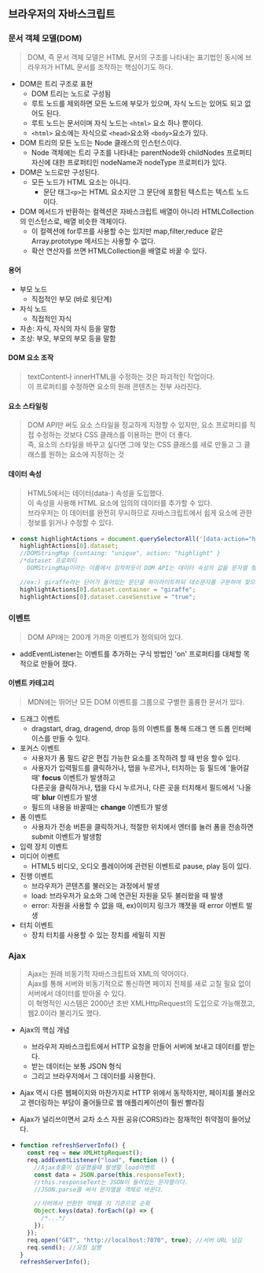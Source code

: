 ## 브라우저의 자바스크립트

### 문서 객체 모델(DOM)

> DOM, 즉 문서 객체 모델은 HTML 문서의 구조를 나타내는 표기법인 동시에 브라우저가 HTML 문서를 조작하는 핵심이기도 하다.

- DOM은 트리 구조로 표현
  - DOM 트리는 노드로 구성됨
  - 루트 노드를 제외하면 모든 노드에 부모가 있으며, 자식 노드는 있어도 되고 없어도 된다.
  - 루트 노드는 문서이며 자식 노드는 `<html>` 요소 하나 뿐이다.
  - `<html>` 요소에는 자식으로 `<head>`요소와 `<body>`요소가 있다.
- DOM 트리의 모든 노드는 Node 클래스의 인스턴스이다.
  - Node 객체에는 트리 구조를 나타내는 parentNode와 childNodes 프로퍼티<br> 자신에 대한 프로퍼티인 nodeName과 nodeType 프로퍼티가 있다.
- DOM은 노드로만 구성된다.
  - 모든 노드가 HTML 요소는 아니다.
    - 문단 태그`<p>`는 HTML 요소지만 그 문단에 포함된 텍스트는 텍스트 노드 이다.
- DOM 메서드가 반환하는 컬렉션은 자바스크립트 배열이 아니라 HTMLCollection의 인스턴스로, 배열 비슷한 객체이다.
  - 이 컬렉션에 for루프를 사용할 수는 있지만 map,filter,reduce 같은 Array.prototype 메서드는 사용할 수 없다.
  - 확산 연산자를 쓰면 HTMLCollection을 배열로 바꿀 수 있다.

#### 용어

- 부모 노드
  - 직접적인 부모 (바로 윗단계)
- 자식 노드
  - 직접적인 자식
- 자손: 자식, 자식의 자식 등을 말함
- 조상: 부모, 부모의 부모 등을 말함

#### DOM 요소 조작

> textContent나 innerHTML을 수정하는 것은 파괴적인 작업이다.<Br> 이 프로퍼티를 수정하면 요소의 원래 콘텐츠는 전부 사라진다.

#### 요소 스타일링

> DOM API만 써도 요소 스타일을 정교하게 지정할 수 있지만, 요소 프로퍼티를 직접 수정하는 것보다 CSS 클래스를 이용하는 편이 더 좋다.
> <Br> 즉, 요소의 스타일을 바꾸고 싶다면 그에 맞는 CSS 클래스를 새로 만들고 그 클래스를 원하는 요소에 지정하는 것

#### 데이터 속성

> HTML5에서는 데이터(data-) 속성을 도입했다.<br> 이 속성을 사용해 HTML 요소에 임의의 데이터를 추가할 수 있다.<br>브라우저는 이 데이터를 완전히 무시하므로 자바스크립트에서 쉽게 요소에 관한 정보를 읽거나 수정할 수 있다.

- ```js
  const highlightActions = document.querySelectorAll('[data-action="highlight"]');
  highlightActions[0].dataset;
  //DOMStringMap {containg: "unique", action: "highlight" }
  /*dataset 프로퍼티
    DOMStringMap이라는 이름에서 짐작하듯이 DOM API는 데이터 속성의 값을 문자열 형태로 저장하므로 객체 데이터는 저장할 수 없다.*/

  //ex:) giraffe라는 단어가 들어있는 문단을 하이라이트하되 대소문자를 구분하여 찾으려고 한다면 다음과 같이 데이터 속성을 수정할 수 있다.
  highlightActions[0].dataset.container = "giraffe";
  highlightActions[0].dataset.caseSenstive = "true";
  ```

### 이벤트

> DOM API에는 200개 가까운 이벤트가 정의되어 있다.

- addEventListener는 이벤트를 추가하는 구식 방법인 'on' 프로퍼티를 대체할 목적으로 만들어 졌다.

#### 이벤트 카테고리

> MDN에는 뛰어난 모든 DOM 이벤트를 그룹으로 구별한 훌륭한 문서가 있다.

- 드래그 이벤트
  - dragstart, drag, dragend, drop 등의 이벤트를 통해 드래그 앤 드롭 인터페이스를 만들 수 있다.
- 포커스 이벤트
  - 사용자가 폼 필드 같은 편집 가능한 요소를 조작하려 할 때 반응 할수 있다.
  - 사용자가 입력필드를 클릭하거나, 탭을 누르거나, 터치하는 등 필드에 '들어갈 때' **focus** 이벤트가 발생하고<br> 다른곳을 클릭하거나, 탭을 다시 누르거나, 다른 곳을 터치해서 필드에서 '나올 때' **blur** 이벤트가 발생
  - 필드의 내용을 바꿀때는 **change** 이벤트가 발생
- 폼 이벤트
  - 사용자가 전송 버튼을 클릭하거나, 적절한 위치에서 엔터를 눌러 폼을 전송하면 submit 이벤트가 발생함
- 입력 장치 이벤트
- 미디어 이벤트
  - HTML5 비디오, 오디오 플레이어에 관련된 이벤트로 pause, play 등이 있다.
- 진행 이벤트
  - 브라우저가 콘텐츠를 불러오는 과정에서 발생
  - load: 브라우저가 요소와 그에 연관된 자원을 모두 불러왔을 때 발생
  - error: 자원을 사용할 수 없을 때, ex)이미지 링크가 꺠졋을 때 error 이벤트 발생
- 터치 이벤트
  - 장치 터치를 사용할 수 있는 장치를 세밀히 지원

### Ajax

> Ajax는 원래 비동기적 자바스크립트와 XML의 약어이다.
> <br>Ajax를 통해 서버와 비동기적으로 통신하면 페이지 전체를 새로 고칠 필요 없이 서버에서 데이터를 받아올 수 있다.
> <br>이 혁명적인 시스템은 2000년 초반 XMLHttpRequest의 도입으로 가능해졌고, 웹2.0이라 불리기도 했다.

- Ajax의 핵심 개념
  - 브라우저 자바스크립트에서 HTTP 요청을 만들어 서버에 보내고 데이터를 받는다.
  - 받는 데이터는 보통 JSON 형식
  - 그리고 브라우저에서 그 데이터를 사용한다.
- Ajax 역시 다른 웹페이지와 마찬가지로 HTTP 위에서 동작하지만, 페이지를 불러오고 렌더링하는 부담이 줄어들므로 웹 애플리케이션이 훨씬 빨라짐
- Ajax가 널리쓰이면서 교차 소스 자원 공유(CORS)라는 잠재적인 취약점이 들어났다.

- ```js
  function refreshServerInfo() {
    const req = new XMLHttpRequest();
    req.addEventListener("load", function () {
      //Ajax호출이 성공했을떄 발생할 load이벤트
      const data = JSON.parse(this.responseText);
      //this.responseText는 JSON이 들어있는 문자열이다.
      //JSON.parse를 써서 문자열을 객체로 바꾼다.

      //서버에서 반환한 객체를 키 기준으로 순회
      Object.keys(data).forEach((p) => {
        /*...*/
      });
    });
    req.open("GET", "http://localhost:7070", true); //서버 URL 넘김
    req.send(); //요청 실행
  }
  refreshServerInfo();
  ```
